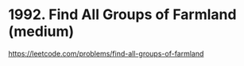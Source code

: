 # 1992. Find All Groups of Farmland (medium)

https://leetcode.com/problems/find-all-groups-of-farmland
